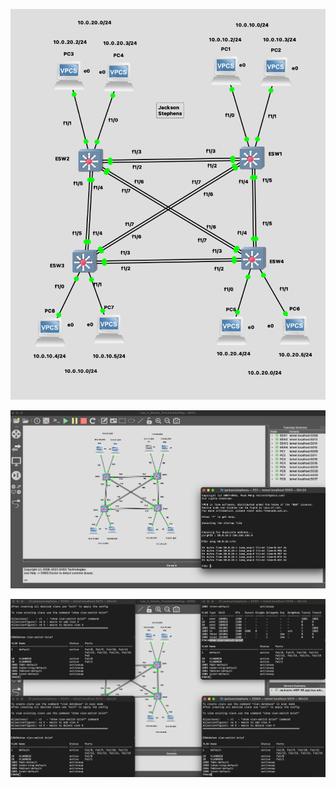 ![Network Topology](images/network.png)

![Ping Test](images/ping-test.png)

![Vlan-Switch Brief](images/show-vlan-switch-brief.png)